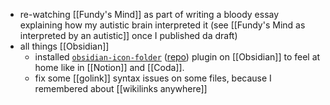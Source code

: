 * re-watching [[Fundy's Mind]] as part of writing a bloody essay explaining how my autistic brain interpreted it (see [[Fundy's Mind as interpreted by an autistic]] once I published da draft)
* all things [[Obsidian]]
	* installed [`obsidian-icon-folder`](obsidian://show-plugin?id=obsidian-icon-folder) ([repo](https://github.com/FlorianWoelki/obsidian-icon-folder)) plugin on [[Obsidian]] to feel at home like in [[Notion]] and [[Coda]].
	* fix some [[golink]] syntax issues on some files, because I remembered about [[wikilinks anywhere]]
